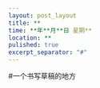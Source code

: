 ```yaml
---
layout: post_layout
title: **
time: **年**月**日 星期**
location: **
pulished: true
excerpt_separator: "#"
---
```


#一个书写草稿的地方
